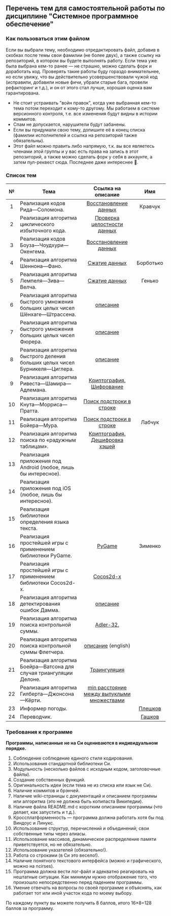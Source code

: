 ## Перечень тем для самостоятельной работы по дисциплине "Системное программное обеспечение"

### Как пользоваться этим файлом

Если вы выбрали тему, необходимо отредактировать файл, добавив в скобках после темы свои фамилии (не более двух), а также ссылку на репозиторий, в котором вы будете выполнять работу. Если тема уже была выбрана кем-то ранее — не страшно, можно сделать форк и доработать код. Проверять такие работы буду гораздо внимательнее, но если увижу, что вы действительно усовершенствовали чужой код (исправили, добавили новые фичи, убрали старые бага, провели рефакторинг и т.д.), и он от этого стал лучше, хорошая оценка вам гарантирована.
* Не стоит устраивать "войн правок", когда уже выбранная кем-то тема потом переходит к кому-то другому. Мы работаем в системе версионного контроля, т.е. все изменения будут видны в истории коммитов.
* Спам не допускается, нарушители будут забанены.
* Если вы придумали свою тему, допишите её в конец списка (фамилии исполнителей и ссылка на репозиторий также обязательны).
* Этот файл можно править либо напрямую, т.к. вы все являетесь членами этой группы и у вас есть права на запись в этот репозиторий, а также можно сделать форк у себя в аккаунте, а затем пул-реквест сюда. Последнее даже интереснее :grimacing:.
 
### Список тем
№|Тема|Ссылка на описание|Имя
:---:|---|:---:|:---:
1|Реализация кодов Рида—Соломона.|[Восстановление данных](https://goo.gl/rZQZzU)|Кравчук
2|Реализация алгоритма циклического избыточного кода.|[Проверка целостности данных](https://goo.gl/OUUfGf)|
3|Реализация кодов Боуза—Чоудхури—Окенгема.|[Восстановление данных](https://goo.gl/uA2WOc)|
4|Реализация алгоритма Шеннона—Фано.|[Сжатие данных]( https://goo.gl/Ty119S)|Борботько
5|Реализация алгоритма Лемпеля—Зива—Велча.|[Сжатие данных](https://goo.gl/DGqP9E)|Генько
6|Реализация алгоритма быстрого умножения больших целых чисел Шёнхаге—Штрассена.|[описание](https://goo.gl/ni2BFp)|
7|Реализация алгоритма быстрого умножения больших целых чисел Фюрера.|[описание](https://goo.gl/Us3fyT)|
8|Реализация алгоритма быстрого деления больших целых чисел Бурникеля—Циглера.|[описание](https://goo.gl/2QmFXg)|
9|Реализация алгоритма Ривеста—Шамира—Адлемана.|[Криптография. Шифрование](https://goo.gl/z3eO8o)|
10|Реализация алгоритма Кнута—Морриса—Пратта.|[Поиск подстроки в строке](https://goo.gl/S4RDMu)|
11|Реализация алгоритма Бойера—Мура.|[Поиск подстроки в строке](https://goo.gl/ZFLesC)|Лабчук
12|Реализация алгоритма поиска по «радужным таблицам».|[Криптография. Дешифровка хэшей](https://goo.gl/E9uJce)|
13|Реализация приложения под Android (любое, лишь бы интересное).| |
14|Реализация приложения под iOS (любое, лишь бы интересное).| |
15|Реализация библиотеки определения языка текста.| |
16|Реализация простейшей игры с применением библиотеки PyGame.|[PyGame](http://pygame.org/)|Зименко
17|Реализация простейшей игры с применением библиотеки Cocos2d-x.|[Cocos2d-x](http://www.cocos2d-x.org/)|
18|Реализация алгоритма детектирования ошибок Дамма.|[описание](http://goo.gl/A2KeQJ)|
19|Реализация алгоритма поиска контрольной суммы.|[Adler-32.](https://goo.gl/lp8450)|
20|Реализация алгоритма поиска контрольной суммы Флетчера.|[описание](https://goo.gl/3uewT8) (english)|
21|Реализация алгоритма Боейра—Ватсона для случая триангуляции Делоне.|[Траингуляция](https://goo.gl/uQMWYS)|
22|Реализация алгоритма Гилберта—Джонсона—Кёрти.|[min расстояние между выпуклыми множествами](https://goo.gl/bTs7Yy)|
23|Информер погоды.||[Плешков](https://github.com/mz15/weather_informer)
24|Переводчик.||[Гашков](http://bit.ly/1Xravum)
### Требования к программе

**Программы, написанные не на Си оцениваются в индивидуальном порядке.**

1. Соблюдение соблюдение единого стиля кодирования.
2. Использования стандартной библиотеки Си.
3. Модульность (несколько файлов с исходным кодом, заголовочные файлы).
4. Создание собственных функций.
5. Оригинальность идеи (если тема не из списка или язык не Си).
6. Наличие коммитов и брэнчей.
7. Наличие wiki-страницы с документаций и описанием программы или алгоритма (это не должна быть копипаста Википедии).
8. Наличие файла README.md с коротким описанием программы (что делает, как запустить и т.д.).
9. Кроссплатформенность — программа должна работать хотя бы под Виндоус и Линукс.
10. Использование структур, перечислений и объединений; свои собственные типы через алиасы.
11. Использование массивов, динамическое распределение памяти приветствуется, но не обязательно.
12. Использование указателей (обязательно!).
13. Работа со строками (в Си это весело!).
14. Наличие понятного текстового интерфейса (можно и графического, можно на ncirses).
15. Программа должна вести лог-файл и адекватно реагировать на нештатные ситуации. Как минимум нужно отображение того, что произошло непосредственно перед падением программы.
16. Умение отвечать на вопросы по своей программе и объяснять, как работает тот или иной участок кода по моему выбору.

По каждому пункту вы можете получить 8 баллов, итого 16×8=128 баллов за программу.
